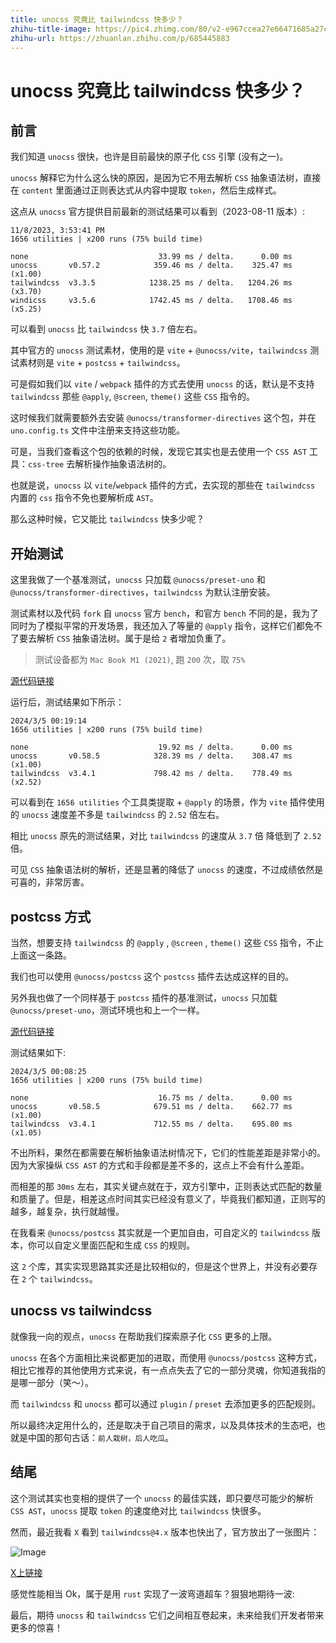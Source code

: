 ```yaml
---
title: unocss 究竟比 tailwindcss 快多少？
zhihu-title-image: https://pic4.zhimg.com/80/v2-e967ccea27e66471685a27c2812b6ab4.jpg
zhihu-url: https://zhuanlan.zhihu.com/p/685445883
---
```


# unocss 究竟比 tailwindcss 快多少？

## 前言

我们知道 `unocss` 很快，也许是目前最快的原子化 `CSS` 引擎 (没有之一)。

`unocss` 解释它为什么这么快的原因，是因为它不用去解析 `CSS` 抽象语法树，直接在 `content` 里面通过正则表达式从内容中提取 `token`，然后生成样式。

这点从 `unocss` 官方提供目前最新的测试结果可以看到（2023-08-11 版本）:

```
11/8/2023, 3:53:41 PM
1656 utilities | x200 runs (75% build time)

none                             33.99 ms / delta.      0.00 ms
unocss       v0.57.2            359.46 ms / delta.    325.47 ms (x1.00)
tailwindcss  v3.3.5            1238.25 ms / delta.   1204.26 ms (x3.70)
windicss     v3.5.6            1742.45 ms / delta.   1708.46 ms (x5.25)
```

可以看到 `unocss` 比 `tailwindcss` 快 `3.7` 倍左右。

其中官方的 `unocss` 测试素材，使用的是 `vite` + `@unocss/vite`，`tailwindcss` 测试素材则是 `vite` + `postcss` + `tailwindcss`。

可是假如我们以 `vite` / `webpack` 插件的方式去使用 `unocss` 的话，默认是不支持 `tailwindcss` 那些 `@apply`, `@screen`, `theme()` 这些 `CSS` 指令的。

这时候我们就需要额外去安装 `@unocss/transformer-directives` 这个包，并在 `uno.config.ts` 文件中注册来支持这些功能。

可是，当我们查看这个包的依赖的时候，发现它其实也是去使用一个 `CSS AST` 工具：`css-tree` 去解析操作抽象语法树的。

也就是说，`unocss` 以 `vite`/`webpack` 插件的方式，去实现的那些在 `tailwindcss` 内置的 `css` 指令不免也要解析成 `AST`。

那么这种时候，它又能比 `tailwindcss` 快多少呢？

## 开始测试

这里我做了一个基准测试，`unocss` 只加载 `@unocss/preset-uno` 和 `@unocss/transformer-directives`，`tailwindcss` 为默认注册安装。

测试素材以及代码 `fork` 自 `unocss` 官方 `bench`，和官方 `bench` 不同的是，我为了同时为了模拟平常的开发场景，我还加入了等量的 `@apply` 指令，这样它们都免不了要去解析 `CSS` 抽象语法树。属于是给 `2` 者增加负重了。

> 测试设备都为 `Mac Book M1 (2021)`, 跑 `200` 次，取 `75%`

[源代码链接](https://github.com/sonofmagic/tailwindcss-vs-unocss-postcss-plugin/tree/main/bench)

运行后，测试结果如下所示：

```
2024/3/5 00:19:14
1656 utilities | x200 runs (75% build time)

none                             19.92 ms / delta.      0.00 ms
unocss       v0.58.5            328.39 ms / delta.    308.47 ms (x1.00)
tailwindcss  v3.4.1             798.42 ms / delta.    778.49 ms (x2.52)
```

可以看到在 `1656 utilities` 个工具类提取 + `@apply` 的场景，作为 `vite` 插件使用的 `unocss` 速度差不多是 `tailwindcss` 的 `2.52` 倍左右。

相比 `unocss` 原先的测试结果，对比 `tailwindcss` 的速度从 `3.7` 倍 降低到了 `2.52` 倍。

可见 `CSS` 抽象语法树的解析，还是显著的降低了 `unocss` 的速度，不过成绩依然是可喜的，非常厉害。

## postcss 方式

当然，想要支持 `tailwindcss` 的 `@apply` , `@screen` , `theme()` 这些 `CSS` 指令，不止上面这一条路。

我们也可以使用 `@unocss/postcss` 这个 `postcss` 插件去达成这样的目的。

另外我也做了一个同样基于 `postcss` 插件的基准测试，`unocss` 只加载 `@unocss/preset-uno`，测试环境也和上一个一样。

[源代码链接](https://github.com/sonofmagic/tailwindcss-vs-unocss-postcss-plugin/tree/main/bench-postcss)

测试结果如下:

```
2024/3/5 00:08:25
1656 utilities | x200 runs (75% build time)

none                             16.75 ms / delta.      0.00 ms
unocss       v0.58.5            679.51 ms / delta.    662.77 ms (x1.00)
tailwindcss  v3.4.1             712.55 ms / delta.    695.80 ms (x1.05)
```

不出所料，果然在都需要在解析抽象语法树情况下，它们的性能差距是非常小的。因为大家操纵 `CSS AST` 的方式和手段都是差不多的，这点上不会有什么差距。

而相差的那 `30ms` 左右，其实关键点就在于，双方引擎中，正则表达式匹配的数量和质量了。但是，相差这点时间其实已经没有意义了，毕竟我们都知道，正则写的越多，越复杂，执行就越慢。

在我看来 `@unocss/postcss` 其实就是一个更加自由，可自定义的 `tailwindcss` 版本，你可以自定义里面匹配和生成 `CSS` 的规则。

这 `2` 个库，其实实现思路其实还是比较相似的，但是这个世界上，并没有必要存在 `2` 个 `tailwindcss`。

## unocss vs tailwindcss

就像我一向的观点，`unocss` 在帮助我们探索原子化 `CSS` 更多的上限。

`unocss` 在各个方面相比来说都更加的进取，而使用 `@unocss/postcss` 这种方式，相比它推荐的其他使用方式来说，有一点点失去了它的一部分灵魂，你知道我指的是哪一部分（笑～）。

而 `tailwindcss` 和 `unocss` 都可以通过 `plugin` / `preset` 去添加更多的匹配规则。

所以最终决定用什么的，还是取决于自己项目的需求，以及具体技术的生态吧，也就是中国的那句古话：`前人栽树，后人吃瓜`。

## 结尾

这个测试其实也变相的提供了一个 `unocss` 的最佳实践，即只要尽可能少的解析 `CSS AST`，`unocss` 提取 `token` 的速度绝对比 `tailwindcss` 快很多。

然而，最近我看 `X` 看到 `tailwindcss@4.x` 版本也快出了，官方放出了一张图片：

![Image](https://pic4.zhimg.com/80/v2-33cf8c5eb6cf4ed855a96ade3c3af36d.jpg)

[X上链接](https://twitter.com/adamwathan/status/1748408633518420130)

感觉性能相当 Ok，属于是用 `rust` 实现了一波弯道超车？狠狠地期待一波:

最后，期待 `unocss` 和 `tailwindcss` 它们之间相互卷起来，未来给我们开发者带来更多的惊喜！
